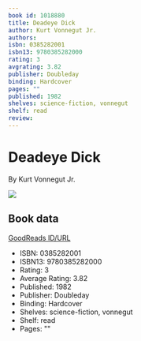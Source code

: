 ```yaml
---
book id: 1018880
title: Deadeye Dick
author: Kurt Vonnegut Jr.
authors: 
isbn: 0385282001
isbn13: 9780385282000
rating: 3
avgrating: 3.82
publisher: Doubleday
binding: Hardcover
pages: ""
published: 1982
shelves: science-fiction, vonnegut
shelf: read
review: 
---
```


# Deadeye Dick

By Kurt Vonnegut Jr.

![](https://i.gr-assets.com/images/S/compressed.photo.goodreads.com/books/1199404711l/1018880.jpg)

## Book data

[GoodReads ID/URL](https://www.goodreads.com/book/show/1018880)

- ISBN: 0385282001
- ISBN13: 9780385282000
- Rating: 3
- Average Rating: 3.82
- Published: 1982
- Publisher: Doubleday
- Binding: Hardcover
- Shelves: science-fiction, vonnegut
- Shelf: read
- Pages: ""

